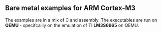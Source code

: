 ## Bare metal examples for ARM Cortex-M3

The examples are in a mix of C and assembly. The executables are run on **QEMU** - specifcailly on the emulation of **TI LM3S6965** on QEMU.
